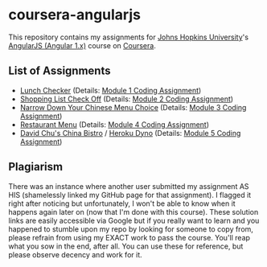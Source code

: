 # coursera-angularjs
This repository contains my assignments for [Johns Hopkins University](https://www.jhu.edu)'s [AngularJS (Angular 1.x)](https://angularjs.org) course on [Coursera](https://www.coursera.org/learn/single-page-web-apps-with-angularjs).

## List of Assignments
- [Lunch Checker](https://nkxye.github.io/coursera-angularjs/module1-solution/) (Details: [Module 1 Coding Assignment](https://github.com/jhu-ep-coursera/fullstack-course5/blob/master/assignments/assignment1/Assignment-1.md))
- [Shopping List Check Off](https://nkxye.github.io/coursera-angularjs/module2-solution/) (Details: [Module 2 Coding Assignment](https://github.com/jhu-ep-coursera/fullstack-course5/blob/master/assignments/assignment2/Assignment-2.md))
- [Narrow Down Your Chinese Menu Choice](https://nkxye.github.io/coursera-angularjs/module3-solution/) (Details: [Module 3 Coding Assignment](https://github.com/jhu-ep-coursera/fullstack-course5/blob/master/assignments/assignment3/Assignment-3.md))
- [Restaurant Menu](https://nkxye.github.io/coursera-angularjs/module4-solution/) (Details: [Module 4 Coding Assignment](https://github.com/jhu-ep-coursera/fullstack-course5/blob/master/assignments/assignment4/Assignment-4.md))
- [David Chu's China Bistro](https://nkxye.github.io/coursera-angularjs/module5-solution/) / [Heroku Dyno](https://nkxye-angularjs-module5.herokuapp.com) (Details: [Module 5 Coding Assignment](https://github.com/jhu-ep-coursera/fullstack-course5/blob/master/assignments/assignment5/Assignment-5.md))

## Plagiarism
There was an instance where another user submitted my assignment AS HIS (shamelessly linked my GitHub page for that assignment). I flagged it right after noticing but unfortunately, I won't be able to know when it happens again later on (now that I'm done with this course). These solution links are easily accessible via Google but if you really want to learn and you happened to stumble upon my repo by looking for someone to copy from, please refrain from using my EXACT work to pass the course. You'll reap what you sow in the end, after all. You can use these for reference, but please observe decency and work for it.
